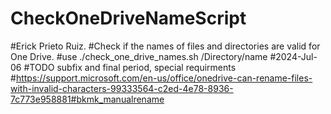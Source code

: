 # CheckOneDriveNameScript
#Erick Prieto Ruiz.
#Check if the names of files and directories are valid for One Drive.
#use ./check_one_drive_names.sh /Directory/name
#2024-Jul-06
#TODO subfix and final period, special requirments 
#https://support.microsoft.com/en-us/office/onedrive-can-rename-files-with-invalid-characters-99333564-c2ed-4e78-8936-7c773e958881#bkmk_manualrename

